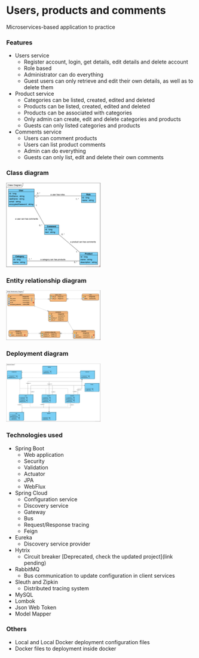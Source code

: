# Users, products and comments
Microservices-based application to practice

### Features
- Users service
  * Register account, login, get details, edit details and delete account
  * Role based
  * Administrator can do everything
  * Guest users can only retrieve and edit their own details, as well as to delete them
- Product service
  * Categories can be listed, created, edited and deleted
  * Products can be listed, created, edited and deleted
  * Products can be associated with categories
  * Only admin can create, edit and delete categories and products
  * Guests can only listed categories and products
- Comments service
  * Users can comment products
  * Users can list product comments
  * Admin can do everything
  * Guests can only list, edit and delete their own comments
  
### Class diagram
<p float="left">
<img src="https://github.com/CamiloDelReal/project-users-products-comments-microservices-1/blob/main/specs/exported/Class%20Diagram.png" width="50%" height="50%" />
</p>

### Entity relationship diagram
<p float="left">
<img src="https://github.com/CamiloDelReal/project-users-products-comments-microservices-1/blob/main/specs/exported/Entity%20Relationship%20Diagram.png" width="50%" height="50%" />
</p>

### Deployment diagram
<p float="left">
<img src="https://github.com/CamiloDelReal/project-users-products-comments-microservices-1/blob/main/specs/exported/Deployment%20Diagram.png" width="50%" height="50%" />
</p>

### Technologies used
- Spring Boot
  * Web application
  * Security
  * Validation
  * Actuator
  * JPA
  * WebFlux
- Spring Cloud
  * Configuration service
  * Discovery service
  * Gateway
  * Bus
  * Request/Response tracing
  * Feign
- Eureka
  * Discovery service provider
- Hytrix
	* Circuit breaker [Deprecated, check the updated project](link pending)
- RabbitMQ
	* Bus communication to update configuration in client services
- Sleuth and Zipkin
  * Distributed tracing system
- MySQL
- Lombok
- Json Web Token
- Model Mapper

### Others
- Local and Local Docker deployment configuration files
- Docker files to deployment inside docker


